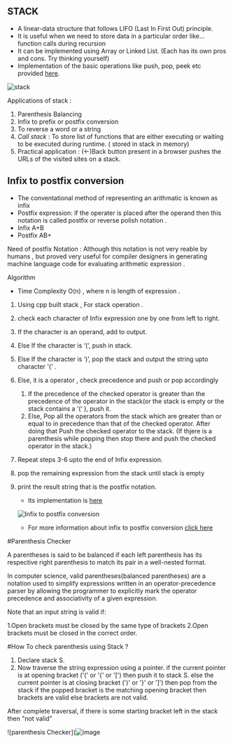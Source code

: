 ## STACK 

- A linear-data structure that follows LIFO (Last In First Out) principle.
- It is useful when we need to store data in a particular order like... function calls during recursion
- It can be implemented using Array or Linked List. (Each has its own pros and cons. Try thinking yourself)
- Implementation of the basic operations like push, pop, peek etc  provided [here](StacksWithoutSTL.cpp). 

![stack](https://user-images.githubusercontent.com/60391776/155890360-c291d4d6-1427-47f7-abb6-9246ea64e2fd.png)

Applications of stack :

1. Parenthesis Balancing
2. Infix to prefix or postfix conversion
3. To reverse a word or a string
4. _Call stack_ : To store list of functions that are either executing or waiting to be executed during runtime. ( stored in stack in memory)
5. Practical application : (<-)Back button present in a browser pushes the URLs of the visited sites on a stack.

## Infix to postfix conversion

- The conventational method of representing an arithmatic is known as infix
- Postfix expression: if the operater is placed after the operand then this notation is called postfix or reverse polish notation .
- Infix A+B
- Postfix AB+

Need of postfix Notation :
Although  this notation is not very reable by humans , but proved very useful for compiler designers in generating machine language  code for evaluating arithmetic expression .

Algorithm
- Time Complexity O(n) , where n is length of expression .
1. Using cpp built stack , For stack operation .
2. check each character of Infix expression one by one from left to right.
3. If the character is an operand, add to output. 
4. Else If the character is ‘(‘, push in stack. 
5. Else If the character is ‘)’, pop the stack and output the string upto character '(' .
6. Else, it is a operator , check precedence and push or pop accordingly 
      1.  If the precedence of the checked operator is greater than the precedence of the operator in the stack(or the stack is empty or the stack contains a ‘(‘ ), push it. 
      2. Else, Pop all the operators from the stack which are greater than or equal to in precedence than that of the checked operator. After doing that Push the checked operator to the stack. (If thjere is a parenthesis while popping then stop there and push the checked operator in the stack.)   
7. Repeat steps 3-6 upto the end of Infix expression. 
8. pop the remaining expression from the stack until stack is empty
9. print the result string that is the postfix notation.


   - Its implementation is [here](InfixToPostfix.cpp)


   ![Infix to postfix conversion](https://prepinsta.com/wp-content/uploads/2020/06/Infix-to-Posting-Conversion-in-C-using-Stacks-2048x1453.png)

    - For more information about infix to postfix conversion [click here](https://prepinsta.com/data-structures/infix-to-postfix-conversion/)

#Parenthesis Checker

A parentheses is said to be balanced if each left parenthesis has its respective right parenthesis to match its pair in a well-nested format.

In computer science, valid parentheses(balanced parentheses) are a notation used to simplify expressions written in an operator-precedence parser by allowing the programmer to explicitly mark the operator precedence and associativity of a given expression. 

Note that an input string is valid if:

1.Open brackets must be closed by the same type of brackets
2.Open brackets must be closed in the correct order.

#How To check parenthesis using Stack ?
1. Declare stack S.
2. Now traverse the string expression using a pointer. 
    if the current pointer is at opening bracket ('(' or '{' or '[') then push it to stack S.
    else the current pointer is at closing bracket (')' or '}' or ']') then pop from the stack 
        if the popped bracket is the matching opening bracket then brackets are valid 
        else brackets are not valid.

After complete traversal, if there is some starting bracket left in the stack then "not valid"

 ![parenthesis Checker](![image](https://user-images.githubusercontent.com/91210199/159122082-2a5e98d2-bdd4-4f9d-9131-1d2048a5f60f.png)
 

